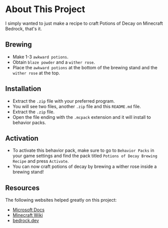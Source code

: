 # About This Project  

I simply wanted to just make a recipe to craft Potions of Decay on Minecraft Bedrock, that's it.  

## Brewing  

- Make 1-3 `awkward potions`.  
- Obtain `blaze powder` and a `wither rose`.
- Place the `awkward potions` at the bottom of the brewing stand and the `wither rose` at the top.  

## Installation  

- Extract the `.zip` file with your preferred program.  
- You will see two files, another `.zip` file and this `README.md` file.  
- Extract the `.zip` file.
- Open the file ending with the `.mcpack` extension and it will install to behavior packs.

## Activation  

- To activate this behavior pack, make sure to go to `Behavior Packs` in your game settings and find the pack titled `Potions of Decay Brewing Recipe` and press `Activate`.
- You can now craft potions of decay by brewing a wither rose inside a brewing stand!  

## Resources  

The following websites helped greatly on this project:  

- [Microsoft Docs](https://docs.microsoft.com/en-us/minecraft/creator/documents/gettingstarted)  
- [Minecraft Wiki](https://minecraft.fandom.com/wiki/Minecraft_Wiki)  
- [bedrock.dev](https://wiki.bedrock.dev/)  
